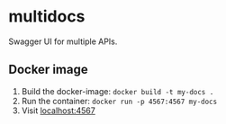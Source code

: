 # multidocs

Swagger UI for multiple APIs.

## Docker image

1. Build the docker-image: `docker build -t my-docs .`
2. Run the container: `docker run -p 4567:4567 my-docs`
3. Visit [localhost:4567](http://localhost:4567)

